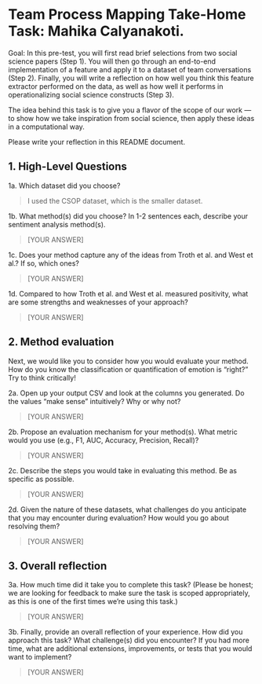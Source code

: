 # Team Process Mapping Take-Home Task: Mahika Calyanakoti.

Goal: In this pre-test, you will first read brief selections from two social science papers (Step 1). You will then go through an end-to-end implementation of a feature and apply it to a dataset of team conversations (Step 2). Finally, you will write a reflection on how well you think this feature extractor performed on the data, as well as how well it performs in operationalizing social science constructs (Step 3).

The idea behind this task is to give you a flavor of the scope of our work — to show how we take inspiration from social science, then apply these ideas in a computational way.

Please write your reflection in this README document.

## 1. High-Level Questions
1a. Which dataset did you choose?

> I used the CSOP dataset, which is the smaller dataset.

1b. What method(s) did you choose? In 1-2 sentences each, describe your sentiment analysis method(s).

> [YOUR ANSWER]

1c. Does your method capture any of the ideas from Troth et al. and West et al.? If so, which ones?

> [YOUR ANSWER]

1d. Compared to how Troth et al. and West et al. measured positivity, what are some strengths and weaknesses of your approach?

> [YOUR ANSWER]

## 2. Method evaluation
Next, we would like you to consider how you would evaluate your method. How do you know the classification or quantification of emotion is “right?” Try to think critically!

2a. Open up your output CSV and look at the columns you generated. Do the values “make sense” intuitively? Why or why not?

> [YOUR ANSWER]

2b. Propose an evaluation mechanism for your method(s). What metric would you use (e.g., F1, AUC, Accuracy, Precision, Recall)?

> [YOUR ANSWER]

2c. Describe the steps you would take in evaluating this method. Be as specific as possible.

> [YOUR ANSWER]

2d. Given the nature of these datasets, what challenges do you anticipate that you may encounter during evaluation? How would you go about resolving them?

> [YOUR ANSWER]

## 3. Overall reflection
3a. How much time did it take you to complete this task? (Please be honest; we are looking for feedback to make sure the task is scoped appropriately, as this is one of the first times we’re using this task.)

> [YOUR ANSWER]

3b. Finally, provide an overall reflection of your experience. How did you approach this task? What challenge(s) did you encounter? If you had more time, what are additional extensions, improvements, or tests that you would want to implement?

> [YOUR ANSWER]
